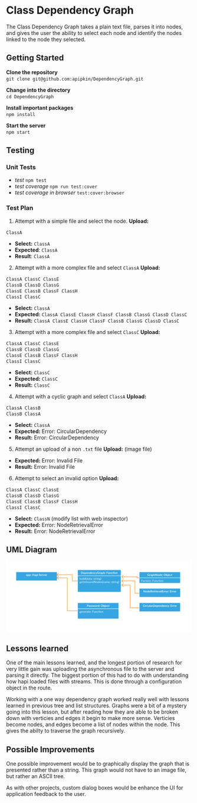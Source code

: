 # Class Dependency Graph

The Class Dependency Graph takes a plain text file, parses it into nodes, and 
gives the user the ability to select each node and identify the nodes linked 
to the node they selected.  

## Getting Started

**Clone the repository**<br>
`git clone git@github.com:apipkin/DependencyGraph.git`

**Change into the directory**<br>
`cd DependencyGraph`

**Install important packages**<br>
`npm install`

**Start the server**<br>
`npm start`


## Testing

### Unit Tests
 - *test* `npm test`
 - *test coverage* `npm run test:cover`
 - *test coverage in browser* `test:cover:browser`

### Test Plan

1. Attempt with a simple file and select the node.
  **Upload:** 
  ```
  ClassA
  ```
  - **Select:** `ClassA`
  - **Expected**: `ClassA`
  - **Result**: `ClassA`

2. Attempt with a more complex file and select `ClassA`
  **Upload:** 
  ```
  ClassA ClassC ClassE
  ClassB ClassD ClassG
  ClassE ClassB ClassF ClassH
  ClassI ClassC 
  ```
  - **Select:** `ClassA`
  - **Expected:** `ClassA ClassE ClassH ClassF ClassB ClassG ClassD ClassC`
  - **Result:** `ClassA ClassE ClassH ClassF ClassB ClassG ClassD ClassC`

3. Attempt with a more complex file and select `ClassC`
  **Upload:** 
  ```
  ClassA ClassC ClassE
  ClassB ClassD ClassG
  ClassE ClassB ClassF ClassH
  ClassI ClassC 
  ```
  - **Select:** `ClassC`
  - **Expected:** `ClassC`
  - **Result:** `ClassC`

4. Attempt with a cyclic graph and select `ClassA`
  **Upload:**
  ```
  ClassA ClassB
  ClassB ClassA
  ```
  - **Select:** `ClassA`
  - **Expected:** Error: CircularDependency
  - **Result:** Error: CircularDependency

5. Attempt an upload of a non `.txt` file
  **Upload:** (image file)
  - **Expected:** Error: Invalid File
  - **Result:** Error: Invalid File

6. Attempt to select an invalid option
  **Upload:**
  ```
  ClassA ClassC ClassE
  ClassB ClassD ClassG
  ClassE ClassB ClassF ClassH
  ClassI ClassC 
  ```
  - **Select:** `ClassN` (modify list with web inspector)
  - **Expected:** Error: NodeRetrievalError
  - **Result:** Error: NodeRetrievalError



## UML Diagram
![UML Diagram](https://raw.githubusercontent.com/apipkin/DependencyGraph/master/uml_diagram.png)


## Lessons learned
One of the main lessons learned, and the longest portion of research for very 
little gain was uploading the asynchronous file to the server and parsing it 
directly. The biggest portion of this had to do with understanding how hapi 
loaded files with streams. This is done through a configuration object in the 
route. 

Working with a one way dependency graph worked really well with lessons learned
in previous tree and list structures. Graphs were a bit of a mystery going into
this lesson, but after reading how they are able to be broken down with 
verticies and edges it begin to make more sense. Verticies become nodes, and 
edges become a list of nodes within the node. This gives the abilty to traverse
the graph recursively. 


## Possible Improvements
One possible improvement would be to graphically display the graph that is 
presented rather than a string. This graph would not have to an image file, but
rather an ASCII tree. 

As with other projects, custom dialog boxes would be enhance the UI for 
application feedback to the user. 

